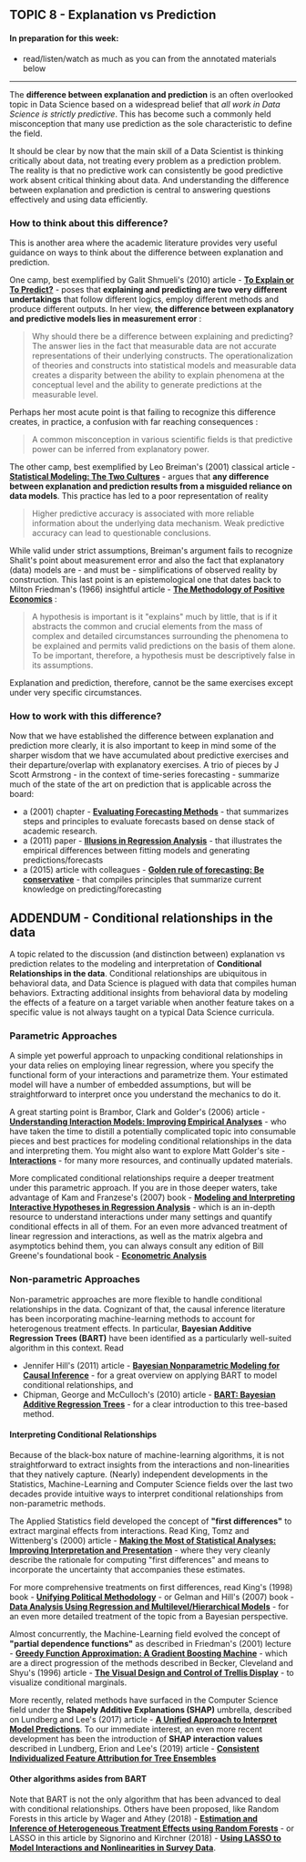 ## TOPIC 8 - Explanation vs Prediction


#### In preparation for this week:
* read/listen/watch as much as you can from the annotated materials below

---

The __difference between explanation and prediction__ is an often overlooked topic in Data Science based on a widespread belief that _all  work in Data Science is strictly predictive_. This has become such a commonly held misconception that many use prediction as the sole characteristic to define the field.

It should be clear by now that the main skill of a Data Scientist is thinking critically about data, not treating every problem as a prediction problem. The reality is that no predictive work can consistently be good predictive work absent critical thinking about data. And understanding the difference between explanation and prediction is central to answering questions effectively and using data efficiently.

### How to think about this difference?

This is another area where the academic literature provides very useful guidance on ways to think about the difference between explanation and prediction.

One camp, best exemplified by Galit Shmueli's (2010) article - [__To Explain or To Predict?__](http://projecteuclid.org/download/pdfview_1/euclid.ss/1294167961) - poses that __explaining and predicting are two very different undertakings__ that follow different logics, employ different methods and produce different outputs. In her view, __the difference between explanatory and predictive models lies in measurement error__ :  

> Why should there be a difference between explaining and predicting? The answer lies in the fact that measurable data are not accurate representations of their underlying constructs. The operationalization of theories and constructs into statistical models and measurable data creates a disparity between the ability to explain phenomena at the conceptual level and the ability to generate predictions at the measurable level.

Perhaps her most acute point is that failing to recognize this difference creates, in practice, a confusion with far reaching consequences :

> A common misconception in various scientific fields is that predictive power can be inferred from explanatory power.  

The other camp, best exemplified by Leo Breiman's (2001) classical article - [__Statistical Modeling: The Two Cultures__](https://projecteuclid.org/download/pdf_1/euclid.ss/1009213726) - argues that __any difference between explanation and prediction results from a misguided reliance on data models__. This practice has led to a poor representation of reality

> Higher predictive accuracy is associated with more reliable information about the underlying data mechanism. Weak predictive accuracy can lead to questionable conclusions.

While valid under strict assumptions, Breiman's argument fails to recognize Shalit's point about measurement error and also the fact that explanatory (data) models are - and must be - simplifications of observed reality by construction. This last point is an epistemological one that dates back to Milton Friedman's (1966) insightful article - [__The Methodology of Positive Economics__](http://kimoon.co.kr/gmi/reading/friedman-1966.pdf) :

> A hypothesis is important is it "explains" much by little, that is if it abstracts the common and crucial elements from the mass of complex and detailed circumstances surrounding the phenomena to be explained and permits valid predictions on the basis of them alone. To be important, therefore, a hypothesis must be descriptively false in its assumptions.  

Explanation and prediction, therefore, cannot be the same exercises except under very specific circumstances.

### How to work with this difference?

Now that we have established the difference between explanation and prediction more clearly, it is also important to keep in mind some of the sharper wisdom that we have accumulated about predictive exercises and their departure/overlap with explanatory exercises. A trio of pieces by J Scott Armstrong - in the context of time-series forecasting - summarize much of the state of the art on prediction that is applicable across the board:

*  a (2001) chapter - [__Evaluating Forecasting Methods__](https://repository.upenn.edu/marketing_papers/146/?utm_source=repository.upenn.edu%2Fmarketing_papers%2F146&utm_medium=PDF&utm_campaign=PDFCoverPages) - that summarizes steps and principles to evaluate forecasts based on dense stack of academic research.
* a (2011) paper - [__Illusions in Regression Analysis__](https://repository.upenn.edu/cgi/viewcontent.cgi?article=1190&context=marketing_papers) - that illustrates the empirical differences between fitting models and generating predictions/forecasts
* a (2015) article with colleagues - [__Golden rule of forecasting: Be conservative__](https://www.sciencedirect.com/science/article/pii/S0148296315001459) - that compiles principles that summarize current knowledge on predicting/forecasting

## ADDENDUM - Conditional relationships in the data

A topic related to the discussion (and distinction between) explanation vs prediction relates to the modeling and interpretation of __Conditional Relationships in the data__. Conditional relationships are ubiquitous in behavioral data, and Data Science is plagued with data that compiles human behaviors. Extracting additional insights from behavioral data by modeling the effects of a feature on a target variable when another feature takes on a specific value is not always taught on a typical Data Science curricula.

### Parametric Approaches

A simple yet powerful approach to unpacking conditional relationships in your data relies on employing linear regression, where you specify the functional form of your interactions and parametrize them. Your estimated model will have a number of embedded assumptions, but will be straightforward to interpret once you understand the mechanics to do it.

A great starting point is Brambor, Clark and Golder's (2006) article - [__Understanding Interaction Models: Improving Empirical Analyses__](https://www-jstor-org.ezproxy.cul.columbia.edu/stable/25791835?pq-origsite=summon&seq=1#metadata_info_tab_contents) - who have taken the time to distill a potentially complicated topic into consumable pieces and best practices for modeling conditional relationships in the data and interpreting them. You might also want to explore Matt Golder's site -  [__Interactions__](http://mattgolder.com/interactions) - for many more resources, and continually updated materials.

More complicated conditional relationships require a deeper treatment under this parametric approach. If you are in those deeper waters, take advantage of Kam and Franzese's (2007) book - [__Modeling and Interpreting Interactive Hypotheses in Regression Analysis__](https://www.press.umich.edu/206871/modeling_and_interpreting_interactive_hypotheses_in_regression_analysis) - which is an in-depth resource to understand interactions under many settings and quantify conditional effects in all of them. For an even more advanced treatment of linear regression and interactions, as well as the matrix algebra and asymptotics behind them, you can always consult any edition of Bill Greene's foundational book - [__Econometric Analysis__](https://www.pearson.com/us/higher-education/program/Greene-Econometric-Analysis-8th-Edition/PGM334862.html)

### Non-parametric Approaches

Non-parametric approaches are more flexible to handle conditional relationships in the data. Cognizant of that, the causal inference literature has been incorporating machine-learning methods to account for heterogenous treatment effects. In particular, __Bayesian Additive Regression Trees (BART)__ have been identified as a particularly well-suited algorithm in this context. Read
* Jennifer Hill's (2011) article - [__Bayesian Nonparametric Modeling for Causal Inference__](https://www.tandfonline.com/doi/abs/10.1198/jcgs.2010.08162) - for a great overview on applying BART to model conditional relationships, and
* Chipman, George and McCulloch's (2010) article - [__BART: Bayesian Additive Regression Trees__](https://projecteuclid.org/euclid.aoas/1273584455) - for a clear introduction to this tree-based method.  

#### Interpreting Conditional Relationships

Because of the black-box nature of machine-learning algorithms, it is not straightforward to extract insights from the interactions and non-linearities that they natively capture. (Nearly) independent developments in the Statistics, Machine-Learning and Computer Science fields over the last two decades provide intuitive ways to interpret conditional relationships from non-parametric methods.

The Applied Statistics field developed the concept of __"first differences"__ to extract marginal effects from interactions. Read King, Tomz and Wittenberg's (2000) article - [__Making the Most of Statistical Analyses: Improving Interpretation and Presentation__](https://www.jstor.org/stable/2669316?seq=1) - where they very cleanly describe the rationale for computing "first differences" and means to incorporate the uncertainty that accompanies these estimates.

For more comprehensive treatments on first differences, read King's (1998) book - [__Unifying Political Methodology__](https://www.press.umich.edu/2153576/unifying_political_methodology) - or Gelman and Hill's (2007) book - [__Data Analysis Using Regression and Multilevel/Hierarchical Models__](https://www.cambridge.org/core/books/data-analysis-using-regression-and-multilevelhierarchical-models/32A29531C7FD730C3A68951A17C9D983) - for an even more detailed treatment of the topic from a Bayesian perspective.

Almost concurrently, the Machine-Learning field evolved the concept of __"partial dependence functions"__ as described in Friedman's (2001) lecture - [__Greedy Function Approximation: A Gradient Boosting Machine__](https://www.jstor.org/stable/2699986?seq=1) - which are a direct progression of the methods described in Becker, Cleveland and Shyu's (1996) article - [__The Visual Design and Control of Trellis Display__](http://citeseerx.ist.psu.edu/viewdoc/download?doi=10.1.1.154.7324&rep=rep1&type=pdf) - to visualize conditional marginals.

More recently, related methods have surfaced in the Computer Science field under the __Shapely Additive Explanations (SHAP)__ umbrella, described on Lundberg and Lee's (2017) article - [__A Unified Approach to Interpret Model Predictions__](http://papers.nips.cc/paper/7062-a-unified-approach-to-interpreting-model-predictions.pdf). To our immediate interest, an even more recent development has been the introduction of __SHAP interaction values__ described in Lundberg, Erion and Lee's (2019) article - [__Consistent Individualized Feature Attribution for Tree Ensembles__](https://arxiv.org/pdf/1802.03888.pdf)

#### Other algorithms asides from BART

Note that BART is not the only algorithm that has been advanced to deal with conditional relationships. Others have been proposed, like Random Forests in this article by Wager and Athey (2018) - [__Estimation and Inference of Heterogeneous Treatment Effects using Random Forests__](https://www.tandfonline.com/doi/full/10.1080/01621459.2017.1319839) - or LASSO in this article by Signorino and Kirchner (2018) - [__Using LASSO to Model Interactions and Nonlinearities in Survey Data__](https://www.surveypractice.org/article/2716-using-lasso-to-model-interactions-and-nonlinearities-in-survey-data).
